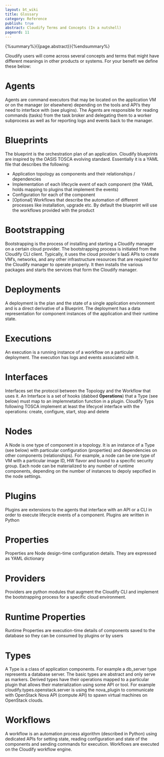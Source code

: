 ```yaml
---
layout: bt_wiki
title: Glossary
category: Reference
publish: true
abstract: Cloudify Terms and Concepts (In a nutshell)
pageord: 11
---
```

{%summary%}{{page.abstract}}{%endsummary%}

Cloudify users will come across several concepts and terms that might have different meanings in other products or systems. For your benefit we define these below:

# **Agents**
Agents are command executors that may be located on the application VM or on the manager (or elsewhere) depending on the tools and API’s they need to interface with (see plugins). The Agents are responsible for reading commands (tasks) from the task broker and delegating them to a worker subprocess as well as for reporting logs and events back to the manager.

# **Blueprints**
The blueprint is the orchestration plan of an application. Cloudify blueprints are inspired by the OASIS TOSCA evolving standard. Essentially it is a YAML file that describes the following:

* Application topology as components and their relationships / dependencies
* Implementation of each lifecycle event of each component (the YAML holds mapping to plugins that implement the events)
* Configuration for each of the component
* [Optional] Workflows that describe the automation of different processes like installation, upgrade etc. By default the blueprint will use the workflows provided with the product

# **Bootstrapping**
Bootstrapping is the process of installing and starting a Cloudify manager on a certain cloud provider. The bootstrapping process is initiated from the Cloudify CLI client. Typically, it uses the cloud provider's IaaS APIs to create VM’s, networks, and any other infrastructure resources that are required for the Cloudify manager to operate properly. It then installs the various packages and starts the services that form the Cloudify manager.

# **Deployments**
A deployment is the plan and the state of a single application environment and is a direct derivative of a Blueprint. The deployment has a data representation for component instances of the application and their runtime state.

# **Executions**
An execution is a running instance of a workflow on a particular deployment. The execution has logs and events associated with it.

# **Interfaces**
Interfaces set the protocol between the Topology and the Workflow that uses it. An Interface is a set of hooks (dabbed **Operations**) that a Type (see below) must map to an implemnetation function in a plugin. Cloudify Typs following TOSCA implement at least the lifecycel interface with the operations: create, configure, start, stop and delete 

# **Nodes**
A Node is one type of component in a topology. It is an instance of a Type (see below) with particular configuration (properties) and dependencies on other components (relationships). For example, a node can be one type of VM with a particular image ID, HW flavor and bound to a specific security group. Each node can be materialized to any number of runtime components, depending on the number of instances to depoly sepcified in the node settings.

# **Plugins**
Plugins are extensions to the agents that interface with an API or a CLI in order to execute lifecycle events of a component. Plugins are written in Python

# **Properties**
Properties are Node design-time configuration details. They are expressed as YAML dictionary

# **Providers**
Providers are python modules that augment the Cloudify CLI and implement the bootstrapping process for a specific cloud environment.

# **Runtime Properties**
Runtime Properties are execution-time details of components saved to the database so they can be consumed by plugins or by users

# **Types**
A Type is a class of application components. For example a db_server type represents a database server. The basic types are abstract and only serve as markers. Derived types have their operations mapped to a particular plugin that allows their materialization using some API or tool. For example cloudify.types.openstack.server is using the nova_plugin to communicate with OpenStack Nova API (compute API) to spawn virtual machines on OpenStack clouds.

# **Workflows**
A workflow is an automation process algorithm (described in Python) using dedicated APIs for setting state, reading configuration and state of the components and sending commands for execution. Workflows are executed on the Cloudify workflow engine.
